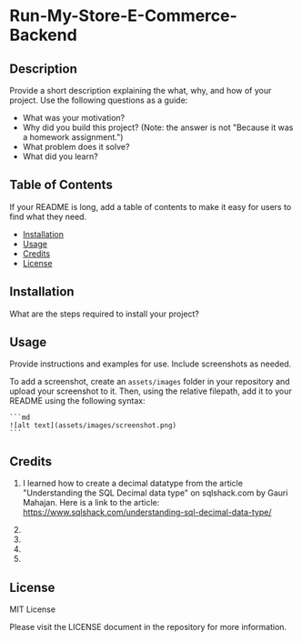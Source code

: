 # Run-My-Store-E-Commerce-Backend

## Description

Provide a short description explaining the what, why, and how of your project. Use the following questions as a guide:

- What was your motivation?
- Why did you build this project? (Note: the answer is not "Because it was a homework assignment.")
- What problem does it solve?
- What did you learn?

## Table of Contents

If your README is long, add a table of contents to make it easy for users to find what they need.

- [Installation](#installation)
- [Usage](#usage)
- [Credits](#credits)
- [License](#license)

## Installation

What are the steps required to install your project?

## Usage

Provide instructions and examples for use. Include screenshots as needed.

To add a screenshot, create an `assets/images` folder in your repository and upload your screenshot to it. Then, using the relative filepath, add it to your README using the following syntax:

    ```md
    ![alt text](assets/images/screenshot.png)
    ```

## Credits

1. I learned how to create a decimal datatype from the article "Understanding the SQL Decimal data type" on sqlshack.com by Gauri Mahajan.  Here is a link to the article: https://www.sqlshack.com/understanding-sql-decimal-data-type/ 

2.

3.

4.

5.

## License

MIT License

Please visit the LICENSE document in the repository for more information.

